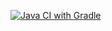 [![Java CI with Gradle](https://github.com/TanziliaM/API2CI/actions/workflows/gradle.yml/badge.svg)](https://github.com/TanziliaM/API2CI/actions/workflows/gradle.yml)
